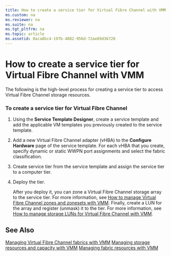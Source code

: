 ```yaml
---
title: How to create a service tier for Virtual Fibre Channel with VMM
ms.custom: na
ms.reviewer: na
ms.suite: na
ms.tgt_pltfrm: na
ms.topic: article
ms.assetid: 0aca8bc4-197b-4882-956d-72ae89d36720
---
```

# How to create a service tier for Virtual Fibre Channel with VMM
The following is the high-level process for creating a service tier to access Virtual Fibre Channel storage resources.

### To create a service tier for Virtual Fibre Channel

1.  Using the **Service Template Designer**, create a service template and add the applicable VM templates you previously created to the service template.

2.  Add a new Virtual Fibre Channel adapter (vHBA) to the **Configure Hardware** page of the service template. For each vHBA that you create, specify dynamic or static WWPN port assignments and select the fabric classification.

3.  Create service tier from the service template and assign the service tier to a computer tier.

4.  Deploy the tier.

    After you deploy it, you can zone a Virtual Fibre Channel storage array to the service tier. For more information, see [How to manage Virtual Fibre Channel zones and zonesets with VMM](How-to-manage-Virtual-Fibre-Channel-zones-and-zonesets-with-VMM.md). Finally, create a LUN for the array and register (unmask) it to the tier. For more information, see [How to manage storage LUNs for Virtual Fibre Channel with VMM](How-to-manage-storage-LUNs-for-Virtual-Fibre-Channel-with-VMM.md).

## See Also
[Managing Virtual Fibre Channel fabrics with VMM](Managing-Virtual-Fibre-Channel-fabrics-with-VMM.md)
[Managing storage resources and capacity with VMM](Managing-storage-resources-and-capacity-with-VMM.md)
[Managing fabric resources with VMM](Managing-fabric-resources-with-VMM.md)


